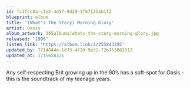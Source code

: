 ```yaml
---
id: fc3fcc8a-c1e5-4d57-9d29-3f6712bab1f2
blueprint: album
title: '(What’s The Story) Morning Glory'
artist: Oasis
album_artwork: 365albums/whats-the-story-morning-glory.jpg
released: '1996'
listen_link: 'https://album.link/i/255843292'
updated_by: 7714844a-1d73-4720-9a32-72b763882513
updated_at: 1715658321
---
```

Any self-respecting Brit growing up in the 90’s has a soft-spot for Oasis - this is the soundtrack of my teenage years.